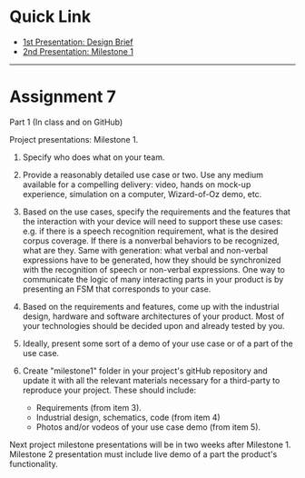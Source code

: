 # Quick Link

 - [1st Presentation: Design Brief](https://docs.google.com/presentation/d/16h8q5aKKRUvPiBJzeXBbr6RAP-h_7Bh523To2R8XHOw/edit#slide=id.g1cf1efc38e_1_6) 
 - [2nd Presentation: Milestone 1](https://docs.google.com/presentation/d/1XJhfBKSCLkT3wpc6JbNLjI4AcdtmfCjXUWKwkn6lxmw/edit#slide=id.g1d0228a998_1_13)




---

# Assignment 7

Part 1 (In class and on GitHub)

Project presentations: Milestone 1.
 
1. Specify who does what on your team.

2. Provide a reasonably detailed use case or two. Use any medium available for a compelling delivery: video, hands on mock-up experience, simulation on a computer, Wizard-of-Oz demo, etc.

3. Based on the use cases, specify the requirements and the features that the interaction with your device will need to support these use cases: e.g. if there is a speech recognition requirement, what is the desired corpus coverage. If there is a nonverbal behaviors to be recognized, what are they. Same with generation: what verbal and non-verbal expressions have to be generated, how they should be synchronized with the recognition of speech or non-verbal expressions. One way to communicate the logic of many interacting parts in your product is by presenting an FSM that corresponds to your case.

4. Based on the requirements and features, come up with the industrial design, hardware and software architectures of your product. Most of your technologies should be decided upon and already tested by you.

5. Ideally, present some sort of a demo of your use case or of a part of the use case.

6. Create "milestone1" folder in your project's gitHub repository and update it with all the relevant materials necessary for a third-party to reproduce your project. These should include:

  	- Requirements (from item 3).
	- Industrial design, schematics, code (from item 4)
	- Photos and/or vodeos of your use case demo (from item 5).

Next project milestone presentations will be in two weeks after Milestone 1. Milestone 2 presentation must include live demo of a part the product's functionality.
